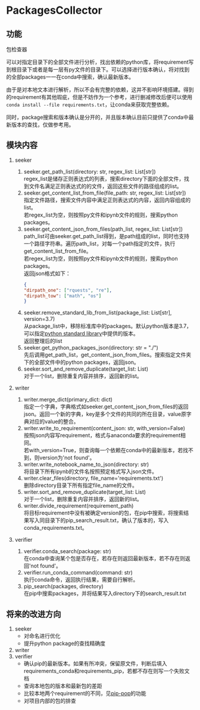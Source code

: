 # PackagesCollector
## 功能
包检查器  

可以对指定目录下的全部文件进行分析，找出依赖的python库，将requirement写到根目录下或者是每一层有py文件的目录下。可以选择进行版本确认，将对找到的全部packages一一在conda中搜索，确认最新版本。  

由于是对本地文本进行解析，所以不会有完整的依赖，这并不影响环境搭建。得到的requirement有其他瑕疵，但是不妨作为一个参考，进行删减修改后便可以使用`conda install --file requirements.txt`，让conda来获取完整依赖。

同时，package搜索和版本确认是分开的，并且版本确认目前只提供了conda中最新版本的查找，仅做参考用。  

## 模块内容
1. seeker  
    1. seeker.get_path_list(directory: str, regex_list: List[str])  
    regex_list是储存正则表达式的列表，搜索directory下面的全部文件，找到文件名满足正则表达式的的文件，返回这些文件的路径组成的list。
    2. seeker.get_content_list_from_file(file_path: str, regex_list: List[str])  
    指定文件路径，搜索文件内容中满足正则表达式的内容，返回内容组成的list。  
    若regex_list为空，则按照py文件和ipynb文件的规则，搜索python packages。
    3. seeker.get_content_json_from_files(path_list, regex_list: List[str])  
    path_list可由seeker.get_path_list得到，是path组成的list，同时也支持一个路径字符串。遍历path_list，对每一个path指定的文件，执行get_content_list_from_file。  
    若regex_list为空，则按照py文件和ipynb文件的规则，搜索python packages。  
    返回json格式如下：
        ```json
        {
        "dirpath_one": ["rquests", "re"],
        "dirpath_tow": ["math", "os"]
        }
        ```
    4. seeker.remove_standard_lib_from_list(package_list: List[str], version=3.7)  
    从package_list中，移除标准库中的packages。默认python版本是3.7，可以指定[python standard library](https://docs.python.org/3/py-modindex.html)中提供的版本。  
    返回整理后的list
    5. seeker.get_python_packages_json(directory: str = "./")  
    先后调用get_path_list，get_content_json_from_files。搜索指定文件夹下的全部文件中的python packages，返回json。
    6. seeker.sort_and_remove_duplicate(target_list: List)  
    对于一个list，删除重复内容并排序，返回新的list。

2. writer
    1. writer.merge_dict(primary_dict: dict)  
    指定一个字典，字典格式如seeker.get_content_json_from_files的返回json。返回一个新的字典，key是多个文件的共同的所在目录，value原字典对应的value的整合。
    2. writer.write_to_requirement(content_json: str, with_version=False)  
    按照json内容写requirement，格式与anaconda要求的requirement相同。  
    若with_version=True，则查询每一个依赖在conda中的最新版本，若找不到，则version为'not found'。
    3. writer.write_notebook_name_to_json(directory: str)  
    将目录下所有ipynb的文件名按照预定格式写入json文件。
    4. writer.clear_files(directory, file_name='requirements.txt')  
    删除directory目录下所有指定file_name的文件。
    5. writer.sort_and_remove_duplicate(target_list: List)  
    对于一个list，删除重复内容并排序，返回新的list。
    6. writer.divide_requirement(requirement_path)  
    将目标requirement中没有被确定version的包，在pip中搜索，将搜索结果写入同目录下的pip_search_result.txt，确认了版本的，写入conda_requirements.txt。

3. verifier
    1. verifier.conda_search(package: str)  
    在conda中查询某个包是否存在，若存在则返回最新版本，若不存在则返回'not found'。
    2. verifier.run_conda_command(command: str)  
    执行conda命令，返回执行结果，需要自行解析。
    3. pip_search(packages, directory)  
    在pip中搜索packages，并将结果写入directory下的search_result.txt

## 将来的改进方向

1. seeker
    * 对命名进行优化
    * 提升python package的查找精确度
2. writer  
3. verifier
    * 确认pip的最新版本。如果有所冲突，保留原文件，判断后填入requirements_conda和requirements_pip，若都不存在则写一个失败文档
    * 查询本地包的版本和最新包的差距
    * 比较本地两个requirement的不同，见[pip-pop](https://github.com/heroku-python/pip-pop)的功能
    * 对项目内部的包的排查

